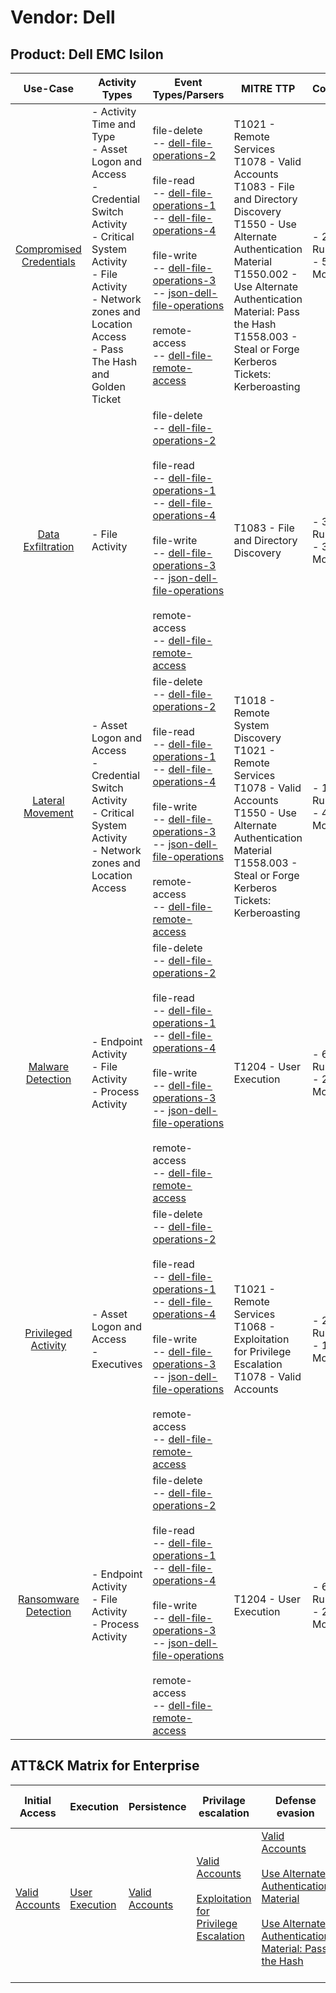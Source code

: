Vendor: Dell
============
Product: Dell EMC Isilon
------------------------
|                                 Use-Case                                  | Activity Types                                                                                                                                                                                                     | Event Types/Parsers                                                                                                                                                                                                                                                                                                                                                                                                                                                                                                                                                                                         | MITRE TTP                                                                                                                                                                                                                                                                        | Content                    |
|:-------------------------------------------------------------------------:| ------------------------------------------------------------------------------------------------------------------------------------------------------------------------------------------------------------------ | ----------------------------------------------------------------------------------------------------------------------------------------------------------------------------------------------------------------------------------------------------------------------------------------------------------------------------------------------------------------------------------------------------------------------------------------------------------------------------------------------------------------------------------------------------------------------------------------------------------- | -------------------------------------------------------------------------------------------------------------------------------------------------------------------------------------------------------------------------------------------------------------------------------- | -------------------------- |
| [Compromised Credentials](../UseCases/usecase_compromised_credentials.md) | - Activity Time  and Type<br>- Asset Logon and Access<br>- Credential Switch Activity<br>- Critical System Activity<br>- File Activity<br>- Network zones and Location Access<br>- Pass The Hash and Golden Ticket |  file-delete<br> -- [dell-file-operations-2](../Parsers/parserContent_dell-file-operations-2.md)<br><br> file-read<br> -- [dell-file-operations-1](../Parsers/parserContent_dell-file-operations-1.md)<br> -- [dell-file-operations-4](../Parsers/parserContent_dell-file-operations-4.md)<br><br> file-write<br> -- [dell-file-operations-3](../Parsers/parserContent_dell-file-operations-3.md)<br> -- [json-dell-file-operations](../Parsers/parserContent_json-dell-file-operations.md)<br><br> remote-access<br> -- [dell-file-remote-access](../Parsers/parserContent_dell-file-remote-access.md)<br> | T1021 - Remote Services<br>T1078 - Valid Accounts<br>T1083 - File and Directory Discovery<br>T1550 - Use Alternate Authentication Material<br>T1550.002 - Use Alternate Authentication Material: Pass the Hash<br>T1558.003 - Steal or Forge Kerberos Tickets: Kerberoasting<br> |  - 26 Rules<br> - 5 Models |
|       [Data Exfiltration](../UseCases/usecase_data_exfiltration.md)       | - File Activity                                                                                                                                                                                                    |  file-delete<br> -- [dell-file-operations-2](../Parsers/parserContent_dell-file-operations-2.md)<br><br> file-read<br> -- [dell-file-operations-1](../Parsers/parserContent_dell-file-operations-1.md)<br> -- [dell-file-operations-4](../Parsers/parserContent_dell-file-operations-4.md)<br><br> file-write<br> -- [dell-file-operations-3](../Parsers/parserContent_dell-file-operations-3.md)<br> -- [json-dell-file-operations](../Parsers/parserContent_json-dell-file-operations.md)<br><br> remote-access<br> -- [dell-file-remote-access](../Parsers/parserContent_dell-file-remote-access.md)<br> | T1083 - File and Directory Discovery<br>                                                                                                                                                                                                                                         |  - 3 Rules<br> - 3 Models  |
|        [Lateral Movement](../UseCases/usecase_lateral_movement.md)        | - Asset Logon and Access<br>- Credential Switch Activity<br>- Critical System Activity<br>- Network zones and Location Access                                                                                      |  file-delete<br> -- [dell-file-operations-2](../Parsers/parserContent_dell-file-operations-2.md)<br><br> file-read<br> -- [dell-file-operations-1](../Parsers/parserContent_dell-file-operations-1.md)<br> -- [dell-file-operations-4](../Parsers/parserContent_dell-file-operations-4.md)<br><br> file-write<br> -- [dell-file-operations-3](../Parsers/parserContent_dell-file-operations-3.md)<br> -- [json-dell-file-operations](../Parsers/parserContent_json-dell-file-operations.md)<br><br> remote-access<br> -- [dell-file-remote-access](../Parsers/parserContent_dell-file-remote-access.md)<br> | T1018 - Remote System Discovery<br>T1021 - Remote Services<br>T1078 - Valid Accounts<br>T1550 - Use Alternate Authentication Material<br>T1558.003 - Steal or Forge Kerberos Tickets: Kerberoasting<br>                                                                          |  - 18 Rules<br> - 4 Models |
|       [Malware Detection](../UseCases/usecase_malware_detection.md)       | - Endpoint Activity<br>- File Activity<br>- Process Activity                                                                                                                                                       |  file-delete<br> -- [dell-file-operations-2](../Parsers/parserContent_dell-file-operations-2.md)<br><br> file-read<br> -- [dell-file-operations-1](../Parsers/parserContent_dell-file-operations-1.md)<br> -- [dell-file-operations-4](../Parsers/parserContent_dell-file-operations-4.md)<br><br> file-write<br> -- [dell-file-operations-3](../Parsers/parserContent_dell-file-operations-3.md)<br> -- [json-dell-file-operations](../Parsers/parserContent_json-dell-file-operations.md)<br><br> remote-access<br> -- [dell-file-remote-access](../Parsers/parserContent_dell-file-remote-access.md)<br> | T1204 - User Execution<br>                                                                                                                                                                                                                                                       |  - 6 Rules<br> - 2 Models  |
|     [Privileged Activity](../UseCases/usecase_privileged_activity.md)     | - Asset Logon and Access<br>- Executives                                                                                                                                                                           |  file-delete<br> -- [dell-file-operations-2](../Parsers/parserContent_dell-file-operations-2.md)<br><br> file-read<br> -- [dell-file-operations-1](../Parsers/parserContent_dell-file-operations-1.md)<br> -- [dell-file-operations-4](../Parsers/parserContent_dell-file-operations-4.md)<br><br> file-write<br> -- [dell-file-operations-3](../Parsers/parserContent_dell-file-operations-3.md)<br> -- [json-dell-file-operations](../Parsers/parserContent_json-dell-file-operations.md)<br><br> remote-access<br> -- [dell-file-remote-access](../Parsers/parserContent_dell-file-remote-access.md)<br> | T1021 - Remote Services<br>T1068 - Exploitation for Privilege Escalation<br>T1078 - Valid Accounts<br>                                                                                                                                                                           |  - 2 Rules<br> - 1 Models  |
|    [Ransomware Detection](../UseCases/usecase_ransomware_detection.md)    | - Endpoint Activity<br>- File Activity<br>- Process Activity                                                                                                                                                       |  file-delete<br> -- [dell-file-operations-2](../Parsers/parserContent_dell-file-operations-2.md)<br><br> file-read<br> -- [dell-file-operations-1](../Parsers/parserContent_dell-file-operations-1.md)<br> -- [dell-file-operations-4](../Parsers/parserContent_dell-file-operations-4.md)<br><br> file-write<br> -- [dell-file-operations-3](../Parsers/parserContent_dell-file-operations-3.md)<br> -- [json-dell-file-operations](../Parsers/parserContent_json-dell-file-operations.md)<br><br> remote-access<br> -- [dell-file-remote-access](../Parsers/parserContent_dell-file-remote-access.md)<br> | T1204 - User Execution<br>                                                                                                                                                                                                                                                       |  - 6 Rules<br> - 2 Models  |

ATT&CK Matrix for Enterprise
----------------------------
| Initial Access                                                      | Execution                                                           | Persistence                                                         | Privilage escalation                                                                                                                                          | Defense evasion                                                                                                                                                                                                                                                            | Credential Access                                                                                                                                                                           | Discovery                                                                                                                                                     | Lateral Movement                                                                                                                                               | Collection | Command and Control | Exfiltration | Impact |
| ------------------------------------------------------------------- | ------------------------------------------------------------------- | ------------------------------------------------------------------- | ------------------------------------------------------------------------------------------------------------------------------------------------------------- | -------------------------------------------------------------------------------------------------------------------------------------------------------------------------------------------------------------------------------------------------------------------------- | ------------------------------------------------------------------------------------------------------------------------------------------------------------------------------------------- | ------------------------------------------------------------------------------------------------------------------------------------------------------------- | -------------------------------------------------------------------------------------------------------------------------------------------------------------- | ---------- | ------------------- | ------------ | ------ |
| [Valid Accounts](https://attack.mitre.org/techniques/T1078)<br><br> | [User Execution](https://attack.mitre.org/techniques/T1204)<br><br> | [Valid Accounts](https://attack.mitre.org/techniques/T1078)<br><br> | [Valid Accounts](https://attack.mitre.org/techniques/T1078)<br><br>[Exploitation for Privilege Escalation](https://attack.mitre.org/techniques/T1068)<br><br> | [Valid Accounts](https://attack.mitre.org/techniques/T1078)<br><br>[Use Alternate Authentication Material](https://attack.mitre.org/techniques/T1550)<br><br>[Use Alternate Authentication Material: Pass the Hash](https://attack.mitre.org/techniques/T1550/002)<br><br> | [Steal or Forge Kerberos Tickets](https://attack.mitre.org/techniques/T1558)<br><br>[Steal or Forge Kerberos Tickets: Kerberoasting](https://attack.mitre.org/techniques/T1558/003)<br><br> | [File and Directory Discovery](https://attack.mitre.org/techniques/T1083)<br><br>[Remote System Discovery](https://attack.mitre.org/techniques/T1018)<br><br> | [Remote Services](https://attack.mitre.org/techniques/T1021)<br><br>[Use Alternate Authentication Material](https://attack.mitre.org/techniques/T1550)<br><br> |            |                     |              |        |
